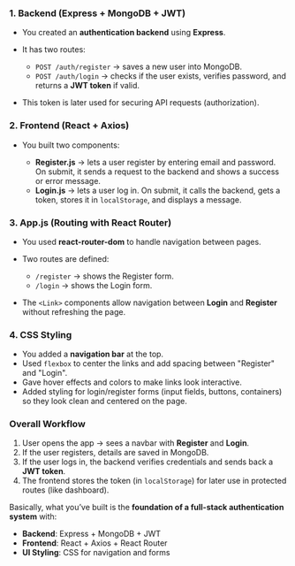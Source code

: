
### 1. **Backend (Express + MongoDB + JWT)**

* You created an **authentication backend** using **Express**.
* It has two routes:

  * `POST /auth/register` → saves a new user into MongoDB.
  * `POST /auth/login` → checks if the user exists, verifies password, and returns a **JWT token** if valid.
* This token is later used for securing API requests (authorization).


### 2. **Frontend (React + Axios)**

* You built two components:

  * **Register.js** → lets a user register by entering email and password. On submit, it sends a request to the backend and shows a success or error message.
  * **Login.js** → lets a user log in. On submit, it calls the backend, gets a token, stores it in `localStorage`, and displays a message.



### 3. **App.js (Routing with React Router)**

* You used **react-router-dom** to handle navigation between pages.
* Two routes are defined:

  * `/register` → shows the Register form.
  * `/login` → shows the Login form.
* The `<Link>` components allow navigation between **Login** and **Register** without refreshing the page.



### 4. **CSS Styling**

* You added a **navigation bar** at the top.
* Used `flexbox` to center the links and add spacing between "Register" and "Login".
* Gave hover effects and colors to make links look interactive.
* Added styling for login/register forms (input fields, buttons, containers) so they look clean and centered on the page.



###  **Overall Workflow**

1. User opens the app → sees a navbar with **Register** and **Login**.
2. If the user registers, details are saved in MongoDB.
3. If the user logs in, the backend verifies credentials and sends back a **JWT token**.
4. The frontend stores the token (in `localStorage`) for later use in protected routes (like dashboard).



 Basically, what you’ve built is the **foundation of a full-stack authentication system** with:

* **Backend**: Express + MongoDB + JWT
* **Frontend**: React + Axios + React Router
* **UI Styling**: CSS for navigation and forms

